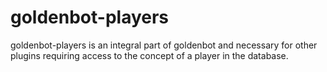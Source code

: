 goldenbot-players
=================

goldenbot-players is an integral part of goldenbot and necessary for other plugins requiring access to the concept of a player in the database.

